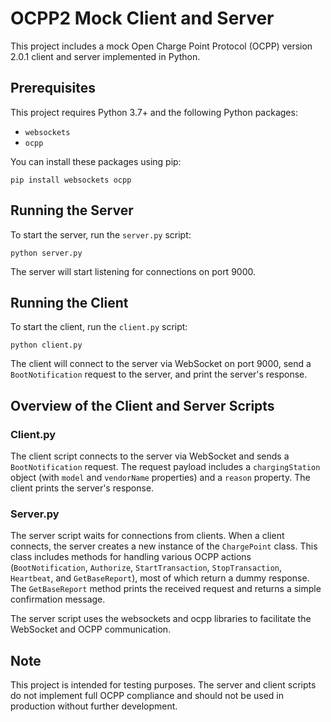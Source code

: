 # OCPP2 Mock Client and Server

This project includes a mock Open Charge Point Protocol (OCPP) version 2.0.1 client and server implemented in Python.

## Prerequisites

This project requires Python 3.7+ and the following Python packages:

- `websockets`
- `ocpp`

You can install these packages using pip:
```
pip install websockets ocpp
```

## Running the Server

To start the server, run the `server.py` script:

```
python server.py
```

The server will start listening for connections on port 9000.

## Running the Client

To start the client, run the `client.py` script:
```
python client.py
```

The client will connect to the server via WebSocket on port 9000, send a `BootNotification` request to the server, and print the server's response.

## Overview of the Client and Server Scripts

### Client.py

The client script connects to the server via WebSocket and sends a `BootNotification` request. The request payload includes a `chargingStation` object (with `model` and `vendorName` properties) and a `reason` property. The client prints the server's response.

### Server.py

The server script waits for connections from clients. When a client connects, the server creates a new instance of the `ChargePoint` class. This class includes methods for handling various OCPP actions (`BootNotification`, `Authorize`, `StartTransaction`, `StopTransaction`, `Heartbeat`, and `GetBaseReport`), most of which return a dummy response. The `GetBaseReport` method prints the received request and returns a simple confirmation message.

The server script uses the websockets and ocpp libraries to facilitate the WebSocket and OCPP communication.

## Note

This project is intended for testing purposes. The server and client scripts do not implement full OCPP compliance and should not be used in production without further development.
